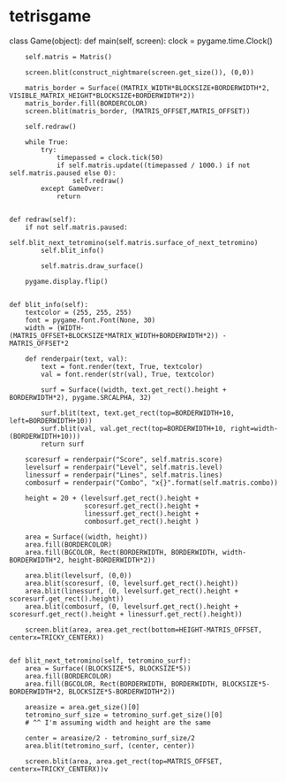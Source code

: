 # tetrisgame
class Game(object):
    def main(self, screen):
        clock = pygame.time.Clock()

        self.matris = Matris()
        
        screen.blit(construct_nightmare(screen.get_size()), (0,0))
        
        matris_border = Surface((MATRIX_WIDTH*BLOCKSIZE+BORDERWIDTH*2, VISIBLE_MATRIX_HEIGHT*BLOCKSIZE+BORDERWIDTH*2))
        matris_border.fill(BORDERCOLOR)
        screen.blit(matris_border, (MATRIS_OFFSET,MATRIS_OFFSET))
        
        self.redraw()

        while True:
            try:
                timepassed = clock.tick(50)
                if self.matris.update((timepassed / 1000.) if not self.matris.paused else 0):
                    self.redraw()
            except GameOver:
                return
      

    def redraw(self):
        if not self.matris.paused:
            self.blit_next_tetromino(self.matris.surface_of_next_tetromino)
            self.blit_info()

            self.matris.draw_surface()

        pygame.display.flip()


    def blit_info(self):
        textcolor = (255, 255, 255)
        font = pygame.font.Font(None, 30)
        width = (WIDTH-(MATRIS_OFFSET+BLOCKSIZE*MATRIX_WIDTH+BORDERWIDTH*2)) - MATRIS_OFFSET*2

        def renderpair(text, val):
            text = font.render(text, True, textcolor)
            val = font.render(str(val), True, textcolor)

            surf = Surface((width, text.get_rect().height + BORDERWIDTH*2), pygame.SRCALPHA, 32)

            surf.blit(text, text.get_rect(top=BORDERWIDTH+10, left=BORDERWIDTH+10))
            surf.blit(val, val.get_rect(top=BORDERWIDTH+10, right=width-(BORDERWIDTH+10)))
            return surf

        scoresurf = renderpair("Score", self.matris.score)
        levelsurf = renderpair("Level", self.matris.level)
        linessurf = renderpair("Lines", self.matris.lines)
        combosurf = renderpair("Combo", "x{}".format(self.matris.combo))

        height = 20 + (levelsurf.get_rect().height + 
                       scoresurf.get_rect().height +
                       linessurf.get_rect().height + 
                       combosurf.get_rect().height )

        area = Surface((width, height))
        area.fill(BORDERCOLOR)
        area.fill(BGCOLOR, Rect(BORDERWIDTH, BORDERWIDTH, width-BORDERWIDTH*2, height-BORDERWIDTH*2))

        area.blit(levelsurf, (0,0))
        area.blit(scoresurf, (0, levelsurf.get_rect().height))
        area.blit(linessurf, (0, levelsurf.get_rect().height + scoresurf.get_rect().height))
        area.blit(combosurf, (0, levelsurf.get_rect().height + scoresurf.get_rect().height + linessurf.get_rect().height))

        screen.blit(area, area.get_rect(bottom=HEIGHT-MATRIS_OFFSET, centerx=TRICKY_CENTERX))


    def blit_next_tetromino(self, tetromino_surf):
        area = Surface((BLOCKSIZE*5, BLOCKSIZE*5))
        area.fill(BORDERCOLOR)
        area.fill(BGCOLOR, Rect(BORDERWIDTH, BORDERWIDTH, BLOCKSIZE*5-BORDERWIDTH*2, BLOCKSIZE*5-BORDERWIDTH*2))

        areasize = area.get_size()[0]
        tetromino_surf_size = tetromino_surf.get_size()[0]
        # ^^ I'm assuming width and height are the same

        center = areasize/2 - tetromino_surf_size/2
        area.blit(tetromino_surf, (center, center))

        screen.blit(area, area.get_rect(top=MATRIS_OFFSET, centerx=TRICKY_CENTERX))v

